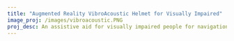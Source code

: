 ```yaml
---
title: "Augmented Reality VibroAcoustic Helmet for Visually Impaired"
image_proj: /images/vibroacoustic.PNG
proj_desc: An assistive aid for visually impaired people for navigation and performing simple day-to-day activities. It helps navigating in indoor and outdoor environments by providing vibro tactile and acoustic feedback based on the location of the obstacle. It can detect a 20 dollar bills, a bottle, and room numbers. Once the item is detected, a Text-to-Speech provides audio output to the user through headphones.     
---
```





